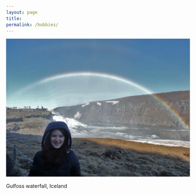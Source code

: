 ```yaml
---
layout: page
title: 
permalink: /hobbies/
---
```



![IMG_9087](/assets/IMG_9087.jpg)

Gulfoss waterfall, Iceland

